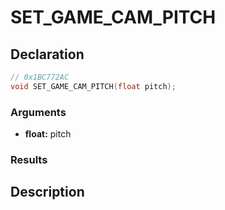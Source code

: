# SET_GAME_CAM_PITCH

## Declaration
```cpp
// 0x1BC772AC
void SET_GAME_CAM_PITCH(float pitch);
```

### Arguments
- **float:** pitch

### Results

## Description
